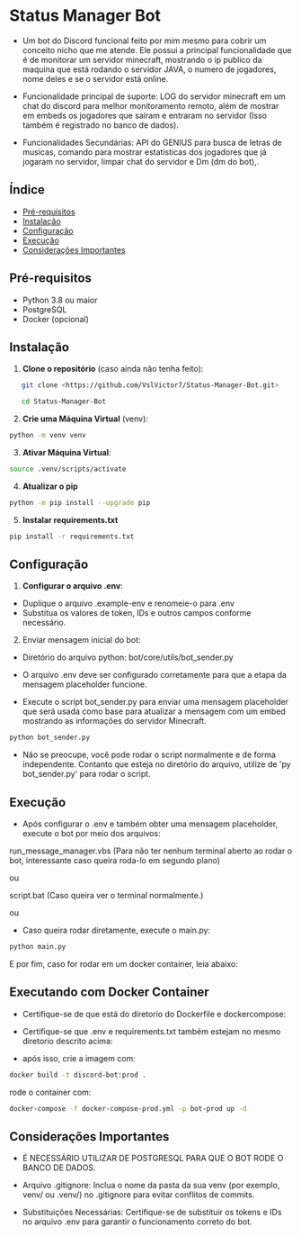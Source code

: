 # Status Manager Bot

- Um bot do Discord funcional feito por mim mesmo para cobrir um conceito nicho que me atende. Ele possui a principal funcionalidade que é de monitorar um servidor minecraft, mostrando o ip publico da maquina que está rodando o servidor JAVA, o numero de jogadores, nome deles e se o servidor está online.

- Funcionalidade principal de suporte: LOG do servidor minecraft em um chat do discord para melhor monitoramento remoto, além de mostrar em embeds os jogadores que saíram e entraram no servidor (Isso também é registrado no banco de dados).

- Funcionalidades Secundárias: API do GENIUS para busca de letras de musicas, comando para mostrar estatisticas dos jogadores que já jogaram no servidor, limpar chat do servidor e Dm (dm do bot),.

## Índice

- [Pré-requisitos](#pré-requisitos)
- [Instalação](#instalação)
- [Configuração](#configuração)
- [Execução](#execução)
- [Considerações Importantes](#considerações-importantes)

## Pré-requisitos

- Python 3.8 ou maior
- PostgreSQL
- Docker (opcional)

## Instalação

1. **Clone o repositório** (caso ainda não tenha feito):
```bash
   git clone <https://github.com/VslVictor7/Status-Manager-Bot.git>

   cd Status-Manager-Bot
```

2. **Crie uma Máquina Virtual** (venv):

```bash
python -m venv venv
```

3. **Ativar Máquina Virtual**:
```bash
source .venv/scripts/activate
```

4. **Atualizar o pip**
```bash
python -m pip install --upgrade pip
```

5. **Instalar requirements.txt**
```bash
pip install -r requirements.txt
```

## Configuração

1. **Configurar o arquivo .env**:

- Duplique o arquivo .example-env e renomeie-o para .env
- Substitua os valores de token, IDs e outros campos conforme necessário.

2. Enviar mensagem inicial do bot:

- Diretório do arquivo python: bot/core/utils/bot_sender.py

- O arquivo .env deve ser configurado corretamente para que a etapa da mensagem placeholder funcione.

- Execute o script bot_sender.py para enviar uma mensagem placeholder que será usada como base para atualizar a mensagem com um embed mostrando as informações do servidor Minecraft.
```bash
python bot_sender.py
```
- Não se preocupe, você pode rodar o script normalmente e de forma independente. Contanto que esteja no diretório do arquivo, utilize de 'py bot_sender.py' para rodar o script.

## Execução

- Após configurar o .env e também obter uma mensagem placeholder, execute o bot por meio dos arquivos:

run_message_manager.vbs (Para não ter nenhum terminal aberto ao rodar o bot, interessante caso queira roda-lo em segundo plano)

ou

script.bat (Caso queira ver o terminal normalmente.)

ou

- Caso queira rodar diretamente, execute o main.py:
```bash
python main.py
```

E por fim, caso for rodar em um docker container, leia abaixo:

## Executando com Docker Container

- Certifique-se de que está do diretorio do Dockerfile e dockercompose:

- Certifique-se que .env e requirements.txt também estejam no mesmo diretorio descrito acima:

- após isso, crie a imagem com:

```bash
docker build -t discord-bot:prod .
```
rode o container com:

```bash
docker-compose -f docker-compose-prod.yml -p bot-prod up -d
```

## Considerações Importantes

- É NECESSÁRIO UTILIZAR DE POSTGRESQL PARA QUE O BOT RODE O BANCO DE DADOS.

- Arquivo .gitignore: Inclua o nome da pasta da sua venv (por exemplo, venv/ ou .venv/) no .gitignore para evitar conflitos de commits.

- Substituições Necessárias: Certifique-se de substituir os tokens e IDs no arquivo .env para garantir o funcionamento correto do bot.
